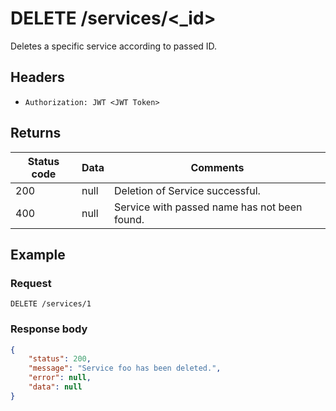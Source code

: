 # DELETE /services/<_id>
Deletes a specific service according to passed ID.
## Headers
* `Authorization: JWT <JWT Token>`

## Returns
Status code | Data | Comments 
---|---|---
200|null|Deletion of Service successful.
400|null|Service with passed name has not been found.

## Example
### Request
`DELETE /services/1`
### Response body
```json
{
    "status": 200,
    "message": "Service foo has been deleted.",
    "error": null,
    "data": null
}
```
